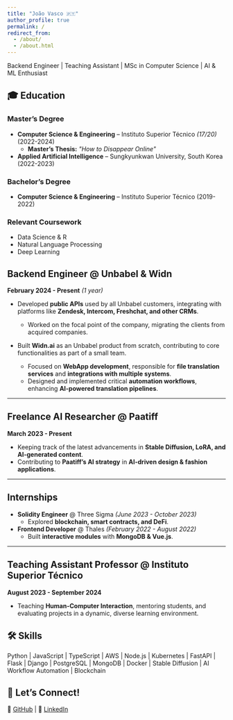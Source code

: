 ```yaml
---
title: "João Vasco 🇵🇹"
author_profile: true
permalink: /
redirect_from: 
  - /about/
  - /about.html
---
```

Backend Engineer | Teaching Assistant | MSc in Computer Science | AI & ML Enthusiast

## 🎓 Education  

### **Master’s Degree**  
- **Computer Science & Engineering** – Instituto Superior Técnico *(17/20)* (2022-2024)  
  - **Master’s Thesis:** *"How to Disappear Online"*  
- **Applied Artificial Intelligence** – Sungkyunkwan University, South Korea (2022-2023)  

### **Bachelor’s Degree**  
- **Computer Science & Engineering** – Instituto Superior Técnico (2019-2022)  

### **Relevant Coursework**  
- Data Science & R  
- Natural Language Processing  
- Deep Learning  

## **Backend Engineer** @ Unbabel & Widn  
**February 2024 - Present** _(1 year)_  

- Developed **public APIs** used by all Unbabel customers, integrating with platforms like **Zendesk, Intercom, Freshchat, and other CRMs**.  
  - Worked on the focal point of the company, migrating the clients from acquired companies. 

- Built **Widn.ai** as an Unbabel product from scratch, contributing to core functionalities as part of a small team.  
  - Focused on **WebApp development**, responsible for **file translation services** and **integrations with multiple systems**.  
  - Designed and implemented critical **automation workflows**, enhancing **AI-powered translation pipelines**.  
  
---

## **Freelance AI Researcher** @ Paatiff  
**March 2023 - Present**  

- Keeping track of the latest advancements in **Stable Diffusion, LoRA, and AI-generated content**.  
- Contributing to **Paatiff’s AI strategy** in **AI-driven design & fashion applications**.  

---

## **Internships**  

- **Solidity Engineer** @ Three Sigma _(June 2023 - October 2023)_  
  - Explored **blockchain, smart contracts, and DeFi**.  
- **Frontend Developer** @ Thales _(February 2022 - August 2022)_  
  - Built **interactive modules** with **MongoDB & Vue.js**.  

---

## **Teaching Assistant Professor** @ Instituto Superior Técnico  
**August 2023 - September 2024**  

- Teaching **Human-Computer Interaction**, mentoring students, and evaluating projects in a dynamic, diverse learning environment.  


## 🛠 Skills  
Python | JavaScript | TypeScript | AWS | Node.js | Kubernetes | FastAPI | Flask | Django | PostgreSQL | MongoDB | Docker | Stable Diffusion | AI Workflow Automation | Blockchain  

## 📢 Let’s Connect!  
🔗 [GitHub](https://github.com/joaovasco01) | 🔗 [LinkedIn](https://www.linkedin.com/in/jo%C3%A3o-vasco-9a50331a6)  